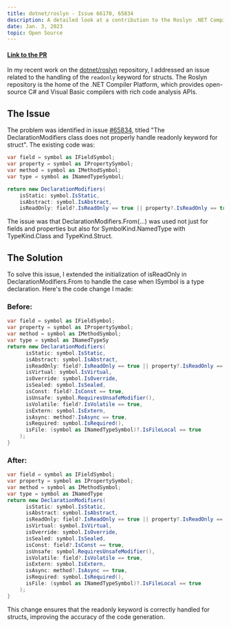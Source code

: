 ```yaml
---
title: dotnet/roslyn - Issue 66170, 65834
description: A detailed look at a contribution to the Roslyn .NET Compiler Platform to fix the handling of the readonly keyword for structs
date: Jan. 3, 2023
topic: Open Source
---
```


#### [Link to the PR](https://github.com/dotnet/roslyn/pull/66169)

In my recent work on the [dotnet/roslyn](https://github.com/dotnet/roslyn) repository, I addressed an issue related to the handling of the `readonly` keyword for structs. The Roslyn repository is the home of the .NET Compiler Platform, which provides open-source C# and Visual Basic compilers with rich code analysis APIs.

## The Issue

The problem was identified in issue [#65834](https://github.com/dotnet/roslyn/issues/65834), titled "The DeclarationModifiers class does not properly handle readonly keyword for struct". The existing code was:

```csharp
var field = symbol as IFieldSymbol;
var property = symbol as IPropertySymbol;
var method = symbol as IMethodSymbol;
var type = symbol as INamedTypeSymbol;

return new DeclarationModifiers(
    isStatic: symbol.IsStatic,
    isAbstract: symbol.IsAbstract,
    isReadOnly: field?.IsReadOnly == true || property?.IsReadOnly == true,
```

The issue was that DeclarationModifiers.From(...) was used not just for fields and properties but also for SymbolKind.NamedType with TypeKind.Class and TypeKind.Struct.

## The Solution

To solve this issue, I extended the initialization of isReadOnly in DeclarationModifiers.From to handle the case when ISymbol is a type declaration. Here's the code change I made:

### Before:

```csharp
var field = symbol as IFieldSymbol;
var property = symbol as IPropertySymbol;
var method = symbol as IMethodSymbol;
var type = symbol as INamedTypeSy
return new DeclarationModifiers(
      isStatic: symbol.IsStatic,
      isAbstract: symbol.IsAbstract,
      isReadOnly: field?.IsReadOnly == true || property?.IsReadOnly == true,
      isVirtual: symbol.IsVirtual,
      isOverride: symbol.IsOverride,
      isSealed: symbol.IsSealed,
      isConst: field?.IsConst == true,
      isUnsafe: symbol.RequiresUnsafeModifier(),
      isVolatile: field?.IsVolatile == true,
      isExtern: symbol.IsExtern,
      isAsync: method?.IsAsync == true,
      isRequired: symbol.IsRequired(),
      isFile: (symbol as INamedTypeSymbol)?.IsFileLocal == true
    );
}
```

### After:

```csharp
var field = symbol as IFieldSymbol;
var property = symbol as IPropertySymbol;
var method = symbol as IMethodSymbol;
var type = symbol as INamedType
return new DeclarationModifiers(
      isStatic: symbol.IsStatic,
      isAbstract: symbol.IsAbstract,
      isReadOnly: field?.IsReadOnly == true || property?.IsReadOnly == true || type?.IsReadOnly == true || method?.IsReadOnly == true,
      isVirtual: symbol.IsVirtual,
      isOverride: symbol.IsOverride,
      isSealed: symbol.IsSealed,
      isConst: field?.IsConst == true,
      isUnsafe: symbol.RequiresUnsafeModifier(),
      isVolatile: field?.IsVolatile == true,
      isExtern: symbol.IsExtern,
      isAsync: method?.IsAsync == true,
      isRequired: symbol.IsRequired(),
      isFile: (symbol as INamedTypeSymbol)?.IsFileLocal == true
    );
}
```

This change ensures that the readonly keyword is correctly handled for structs, improving the accuracy of the code generation.
